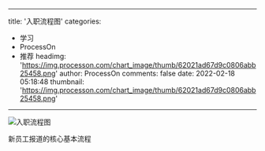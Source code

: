 
---
title: '入职流程图'
categories: 
 - 学习
 - ProcessOn
 - 推荐
headimg: 'https://img.processon.com/chart_image/thumb/62021ad67d9c0806abb25458.png'
author: ProcessOn
comments: false
date: 2022-02-18 05:18:48
thumbnail: 'https://img.processon.com/chart_image/thumb/62021ad67d9c0806abb25458.png'
---

<div>   
<img class="thumb" alt="入职流程图" src="https://img.processon.com/chart_image/thumb/62021ad67d9c0806abb25458.png" referrerpolicy="no-referrer">
<p>新员工报道的核心基本流程</p>  
</div>
            